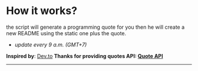 # How it works?

the script will generate a programming quote for you then he will create a new README using the static one plus the quote.
- *update every 9 a.m. (GMT+7)*

**Inspired by**: [Dev.to](https://dev.to/elkhatibomar/generate-programming-quotes-in-readme-every-day-2g56 "Dev.to")
**Thanks for providing quotes API: [Quote API](https://github.com/skolakoda/programming-quotes-api "Quote API")**

***
